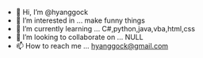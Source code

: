 - 👋 Hi, I’m @hyanggock
- 👀 I’m interested in ... make funny things
- 🌱 I’m currently learning ... C#,python,java,vba,html,css
- 💞️ I’m looking to collaborate on ... NULL
- 📫 How to reach me ... hyanggock@gmail.com

<!---
hyanggock/hyanggock is a ✨ special ✨ repository because its `README.md` (this file) appears on your GitHub profile.
You can click the Preview link to take a look at your changes.
--->
